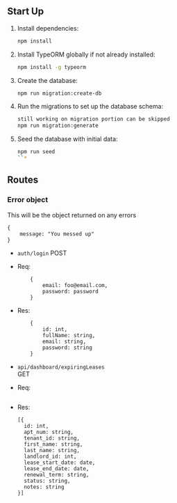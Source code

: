 ## Start Up

1. Install dependencies:

   ```bash
   npm install
   ```

2. Install TypeORM globally if not already installed:

   ```bash
   npm install -g typeorm
   ```

3. Create the database:

   ```bash
   npm run migration:create-db
   ```

4. Run the migrations to set up the database schema:

   ```bash
   still working on migration portion can be skipped
   npm run migration:generate
   ```

5. Seed the database with initial data:
   ```bash
   npm run seed
   ``*
   ```

## Routes

### Error object

This will be the object returned on any errors

```
{
    message: "You messed up"
}
```

- `auth/login`
  POST
- Req:
  ```
      {
          email: foo@email.com,
          password: password
      }
  ```
- Res:

  ```
      {
          id: int,
          fullName: string,
          email: string,
          password: string
      }
  ```

- `api/dashboard/expiringLeases`  
   GET
- Req:

  ```

  ```

- Res:
  ```
  [{
    id: int,
    apt_num: string,
    tenant_id: string,
    first_name: string,
    last_name: string,
    landlord_id: int,
    lease_start_date: date,
    lease_end_date: date,
    renewal_term: string,
    status: string,
    notes: string
  }]
  ```
